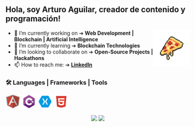 ## Hola, soy Arturo Aguilar,  creador de contenido y programación!

<img align="right" src="https://github.com/AkhileshThite/Portfolio/blob/main/Logos/pizza.gif" width="100"></img>

- 🔭 I’m currently working on ➔ **Web Development |  Blockchain | Artificial Intelligence**
- 🌱 I’m currently learning ➔ **Blockchain Technologies**
- 🔗 I’m looking to collaborate on ➔ **Open-Source Projects | Hackathons**
- 📫 How to reach me: ➔ **[LinkedIn](https://www.linkedin.com/in/akhileshthite/)**


### 🛠️ Languages | Frameworks | Tools



<img src="https://github.com/ArturoAguilarAlvarez0/icons/blob/main/icons/angular.png" width="40" height="40"></img>
<img src="https://github.com/ArturoAguilarAlvarez0/icons/blob/main/icons/cSharp.png" width="40" height="40"></img>
<img src="https://github.com/ArturoAguilarAlvarez0/icons/blob/main/icons/xamarin.png" width="40" height="40"></img>
<img src="https://github.com/ArturoAguilarAlvarez0/icons/blob/main/icons/html.png" width="40" height="40"></img>

<p align= "center">
<img width="48%" src= "https://github-readme-stats.vercel.app/api?username=ArturoAguilarAlvarez0&theme=radical" />
<img width="48%" src="https://github-readme-streak-stats.herokuapp.com/?user=ArturoAguilarAlvarez0&theme=radical" />
<p/>


